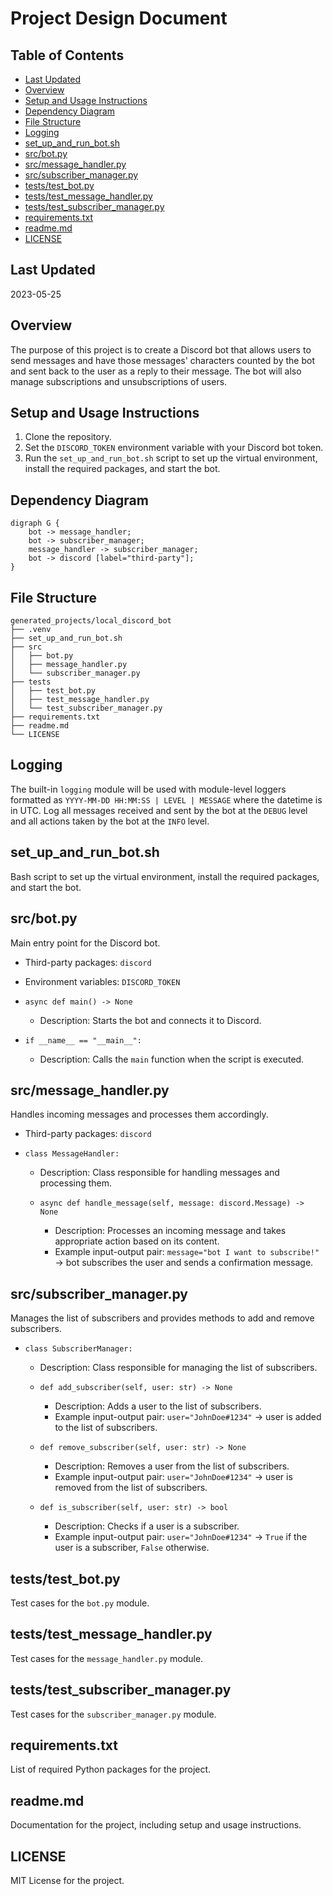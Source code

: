 # Project Design Document

## Table of Contents

- [Last Updated](#last-updated)
- [Overview](#overview)
- [Setup and Usage Instructions](#setup-and-usage-instructions)
- [Dependency Diagram](#dependency-diagram)
- [File Structure](#file-structure)
- [Logging](#logging)
- [set_up_and_run_bot.sh](#set_up_and_run_botsh)
- [src/bot.py](#srcbotpy)
- [src/message_handler.py](#srcmessage_handlerpy)
- [src/subscriber_manager.py](#srcsubscriber_managerpy)
- [tests/test_bot.py](#teststest_botpy)
- [tests/test_message_handler.py](#teststest_message_handlerpy)
- [tests/test_subscriber_manager.py](#teststest_subscriber_managerpy)
- [requirements.txt](#requirementstxt)
- [readme.md](#readmemd)
- [LICENSE](#license)

## Last Updated

2023-05-25

## Overview

The purpose of this project is to create a Discord bot that allows users to send messages and have those messages' characters counted by the bot and sent back to the user as a reply to their message. The bot will also manage subscriptions and unsubscriptions of users.

## Setup and Usage Instructions

1. Clone the repository.
2. Set the `DISCORD_TOKEN` environment variable with your Discord bot token.
3. Run the `set_up_and_run_bot.sh` script to set up the virtual environment, install the required packages, and start the bot.

## Dependency Diagram

```graphviz
digraph G {
    bot -> message_handler;
    bot -> subscriber_manager;
    message_handler -> subscriber_manager;
    bot -> discord [label="third-party"];
}
```

## File Structure

```
generated_projects/local_discord_bot
├── .venv
├── set_up_and_run_bot.sh
├── src
│   ├── bot.py
│   ├── message_handler.py
│   └── subscriber_manager.py
├── tests
│   ├── test_bot.py
│   ├── test_message_handler.py
│   └── test_subscriber_manager.py
├── requirements.txt
├── readme.md
└── LICENSE
```

## Logging

The built-in `logging` module will be used with module-level loggers formatted as `YYYY-MM-DD HH:MM:SS | LEVEL | MESSAGE` where the datetime is in UTC. Log all messages received and sent by the bot at the `DEBUG` level and all actions taken by the bot at the `INFO` level.

## set_up_and_run_bot.sh

Bash script to set up the virtual environment, install the required packages, and start the bot.

## src/bot.py

Main entry point for the Discord bot.

- Third-party packages: `discord`
- Environment variables: `DISCORD_TOKEN`

- `async def main() -> None`
  - Description: Starts the bot and connects it to Discord.
- `if __name__ == "__main__":`
  - Description: Calls the `main` function when the script is executed.

## src/message_handler.py

Handles incoming messages and processes them accordingly.

- Third-party packages: `discord`

- `class MessageHandler:`
  - Description: Class responsible for handling messages and processing them.

  - `async def handle_message(self, message: discord.Message) -> None`
    - Description: Processes an incoming message and takes appropriate action based on its content.
    - Example input-output pair: `message="bot I want to subscribe!"` -> bot subscribes the user and sends a confirmation message.

## src/subscriber_manager.py

Manages the list of subscribers and provides methods to add and remove subscribers.

- `class SubscriberManager:`
  - Description: Class responsible for managing the list of subscribers.

  - `def add_subscriber(self, user: str) -> None`
    - Description: Adds a user to the list of subscribers.
    - Example input-output pair: `user="JohnDoe#1234"` -> user is added to the list of subscribers.

  - `def remove_subscriber(self, user: str) -> None`
    - Description: Removes a user from the list of subscribers.
    - Example input-output pair: `user="JohnDoe#1234"` -> user is removed from the list of subscribers.

  - `def is_subscriber(self, user: str) -> bool`
    - Description: Checks if a user is a subscriber.
    - Example input-output pair: `user="JohnDoe#1234"` -> `True` if the user is a subscriber, `False` otherwise.

## tests/test_bot.py

Test cases for the `bot.py` module.

## tests/test_message_handler.py

Test cases for the `message_handler.py` module.

## tests/test_subscriber_manager.py

Test cases for the `subscriber_manager.py` module.

## requirements.txt

List of required Python packages for the project.

## readme.md

Documentation for the project, including setup and usage instructions.

## LICENSE

MIT License for the project.